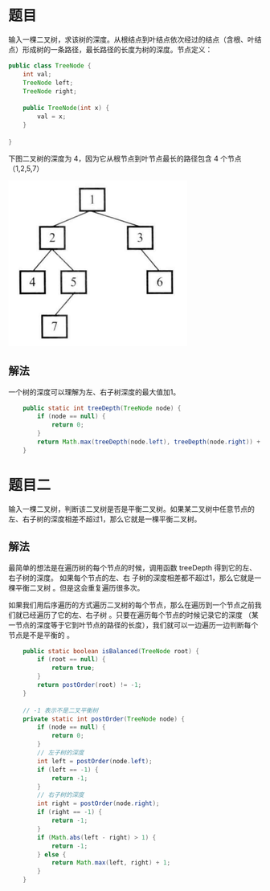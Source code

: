 # 题目

输入一棵二叉树，求该树的深度。从根结点到叶结点依次经过的结点（含根、叶结点）形成树的一条路径，最长路径的长度为树的深度。节点定义：

```java
public class TreeNode {
    int val;
    TreeNode left;
    TreeNode right;

    public TreeNode(int x) {
        val = x;
    }

}
```

下图二叉树的深度为 4，因为它从根节点到叶节点最长的路径包含 4 个节点（1,2,5,7）

![image-20220515110051919](55.二叉树的深度.assets/image-20220515110051919.png)

## 解法

一个树的深度可以理解为左、右子树深度的最大值加1。

```java
    public static int treeDepth(TreeNode node) {
        if (node == null) {
            return 0;
        }
        return Math.max(treeDepth(node.left), treeDepth(node.right)) + 1;
    }
```

# 题目二

输入一棵二叉树，判断该二叉树是否是平衡二叉树。如果某二叉树中任意节点的左、右子树的深度相差不超过1，那么它就是一棵平衡二叉树。

## 解法

最简单的想法是在遍历树的每个节点的时候，调用函数 treeDepth 得到它的左、右子树的深度。 如果每个节点的左、右 子树的深度相差都不超过1，那么它就是一棵平衡二叉树 。但是这会重复遍历很多次。

如果我们用后序遍历的方式遍历二叉树的每个节点，那么在遍历到一个节点之前我们就已经遍历了它的左、右子树 。只要在遍历每个节点的时候记录它的深度 （某一节点的深度等于它到叶节点的路径的长度），我们就可以一边遍历一边判断每个节点是不是平衡的 。

```java
    public static boolean isBalanced(TreeNode root) {
        if (root == null) {
            return true;
        }
        return postOrder(root) != -1;
    }

    // -1 表示不是二叉平衡树
    private static int postOrder(TreeNode node) {
        if (node == null) {
            return 0;
        }
        // 左子树的深度
        int left = postOrder(node.left);
        if (left == -1) {
            return -1;
        }
        // 右子树的深度
        int right = postOrder(node.right);
        if (right == -1) {
            return -1;
        }
        if (Math.abs(left - right) > 1) {
            return -1;
        } else {
            return Math.max(left, right) + 1;
        }
    }
```

